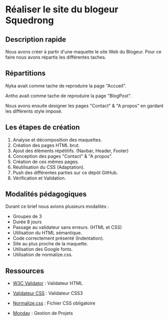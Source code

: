 # Réaliser le site du blogeur Squedrong

## Description rapide

Nous avons créer à partir d'une maquette le site Web du Blogeur.
Pour ce faire nous avons répartis les différentes taches.

## Répartitions

Nyka avait comme tache de reproduire la page "Accueil".

Antho avait comme tache de reproduire la page "BlogPost".

Nous avons ensuite designer les pages "Contact" & "A propos" en gardant les différents style imposé.

## Les étapes de création

1. Analyse et décomposition des maquettes.
2. Création des pages HTML brut.
3. Ajout des élèments répétitifs. (Navbar, Header, Footer)
4. Conception des pages "Contact" & "A propos".
5. Création de ces mêmes pages.
6. Réutilisation du CSS (Adaptation).
7. Push des différentes parties sur ce dépôt GitHub.
8. Vérification et Validation.

## Modalités pédagogiques

Durant ce brief nous avions plusieurs modalités :

- Groupes de 3
- Durée 8 jours
- Passage au validateur sans erreurs. (HTML et CSS)
- Utilisation du HTML sémantique.
- Code correctement présenté (Indentation).
- Site au plus proche de la maquette.
- Utilisation des Google fonts.
- Utilisation de normalize.css.

## Ressources

- [W3C Validator](https://validator.w3.org/) : Validateur HTML
- [Validateur CSS](https://jigsaw.w3.org/css-validator/) : Validateur CSS3
- [Normalize.css](https://github.com/necolas/normalize.css) : Fichier CSS obligatoire

- [Monday](https://monday.com/lang/fr/) : Gestion de Projets



